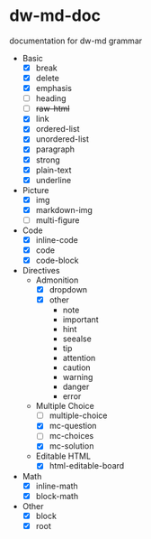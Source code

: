 # dw-md-doc

documentation for dw-md grammar

- Basic
  - [x] break
  - [x] delete
  - [x] emphasis
  - [ ] heading
  - [ ] ~~raw-html~~
  - [x] link
  - [x] ordered-list
  - [x] unordered-list
  - [x] paragraph
  - [x] strong
  - [x] plain-text
  - [x] underline
- Picture
  - [x] img
  - [x] markdown-img
  - [ ] multi-figure
- Code
  - [x] inline-code
  - [x] code
  - [x] code-block
- Directives
  - Admonition
    - [x] dropdown
    - [x] other
      - note
      - important
      - hint
      - seealse
      - tip
      - attention
      - caution
      - warning
      - danger
      - error
  - Multiple Choice
    - [ ] multiple-choice
    - [x] mc-question
    - [ ] mc-choices
    - [x] mc-solution
  - Editable HTML
    - [x] html-editable-board
- Math
  - [x] inline-math
  - [x] block-math
- Other
  - [x] block
  - [x] root
